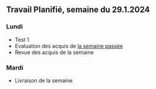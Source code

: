 ## Travail Planifié, semaine du 29.1.2024

### Lundi 

- Test 1
- Evaluation des acquis de [la semaine passée](2024-04.md)
- Revue des acquis de la semaine

### Mardi 

- Livraison de la semaine
